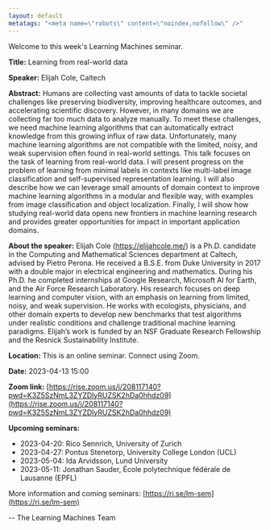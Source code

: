 ```yaml
---
layout: default
metatags: "<meta name=\"robots\" content=\"noindex,nofollow\" />"
---
```

Welcome to this week's Learning Machines seminar.

**Title:** Learning from real-world data

**Speaker:** Elijah Cole, Caltech

**Abstract:** Humans are collecting vast amounts of data to tackle societal challenges like preserving biodiversity, improving healthcare outcomes, and accelerating scientific discovery. However, in many domains we are collecting far too much data to analyze manually. To meet these challenges, we need machine learning algorithms that can automatically extract knowledge from this growing influx of raw data. Unfortunately, many machine learning algorithms are not compatible with the limited, noisy, and weak supervision often found in real-world settings. This talk focuses on the task of learning from real-world data. I will present progress on the problem of learning from minimal labels in contexts like multi-label image classification and self-supervised representation learning. I will also describe how we can leverage small amounts of domain context to improve machine learning algorithms in a modular and flexible way, with examples from image classification and object localization. Finally, I will show how studying real-world data opens new frontiers in machine learning research and provides greater opportunities for impact in important application domains.

**About the speaker:** Elijah Cole (https://elijahcole.me/) is a Ph.D. candidate in the Computing and Mathematical Sciences department at Caltech, advised by Pietro Perona. He received a B.S.E. from Duke University in 2017 with a double major in electrical engineering and mathematics. During his Ph.D. he completed internships at Google Research, Microsoft AI for Earth, and the Air Force Research Laboratory. His research focuses on deep learning and computer vision, with an emphasis on learning from limited, noisy, and weak supervision. He works with ecologists, physicians, and other domain experts to develop new benchmarks that test algorithms under realistic conditions and challenge traditional machine learning paradigms. Elijah’s work is funded by an NSF Graduate Research Fellowship and the Resnick Sustainability Institute.

**Location:** This is an online seminar. Connect using Zoom.

**Date:** 2023-04-13 15:00

**Zoom link:** [https://rise.zoom.us/j/208117140?pwd=K3Z5SzNmL3ZYZDlyRUZSK2hDa0hhdz09](https://rise.zoom.us/j/208117140?pwd=K3Z5SzNmL3ZYZDlyRUZSK2hDa0hhdz09)

**Upcoming seminars:**

* 2023-04-20: Rico Sennrich, University of Zurich
* 2023-04-27: Pontus Stenetorp, University College London (UCL)
* 2023-05-04: Ida Arvidsson, Lund University
* 2023-05-11: Jonathan Sauder, École polytechnique fédérale de Lausanne (EPFL)

More information and coming seminars: [https://ri.se/lm-sem](https://ri.se/lm-sem)

-- The Learning Machines Team

